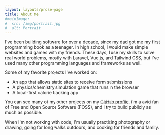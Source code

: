```yaml
---
layout: layouts/prose-page
title: About Me
#mainImage:
#  src: /img/portrait.jpg
#  alt: Portrait
---
```


I've been building software for over a decade, since my dad got me my first programming book as a teenager. In high 
school, I would make simple websites and games with my friends. These days, I use my skills to solve real world 
problems, mostly with Laravel, Vue.js, and Tailwind CSS, but I've used many other programming languages and 
frameworks as well.

Some of my favorite projects I've worked on:

- An app that allows static sites to receive form submissions
- A physics/chemistry simulation game that runs in the browser
- A local-first calorie tracking app

You can see many of my other projects on my [GitHub profile](https://github.com/brandoncbang). I'm a avid fan of Free 
and Open Source Software (FOSS), and I try to build publicly as much as possible.

When I'm not working with code, I'm usually practicing photography or drawing, going for long walks outdoors, and 
cooking for friends and family.
